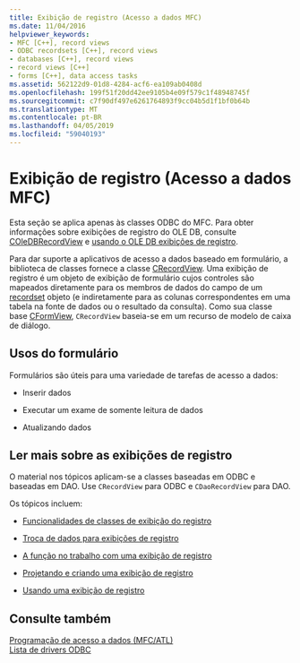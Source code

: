 ```yaml
---
title: Exibição de registro (Acesso a dados MFC)
ms.date: 11/04/2016
helpviewer_keywords:
- MFC [C++], record views
- ODBC recordsets [C++], record views
- databases [C++], record views
- record views [C++]
- forms [C++], data access tasks
ms.assetid: 562122d9-01d8-4284-acf6-ea109ab0408d
ms.openlocfilehash: 199f51f20dd42ee9105b4e09f579c1f48948745f
ms.sourcegitcommit: c7f90df497e6261764893f9cc04b5d1f1bf0b64b
ms.translationtype: MT
ms.contentlocale: pt-BR
ms.lasthandoff: 04/05/2019
ms.locfileid: "59040193"
---
```

# <a name="record-views--mfc-data-access"></a>Exibição de registro (Acesso a dados MFC)

Esta seção se aplica apenas às classes ODBC do MFC. Para obter informações sobre exibições de registro do OLE DB, consulte [COleDBRecordView](../mfc/reference/coledbrecordview-class.md) e [usando o OLE DB exibições de registro](../data/oledb/using-ole-db-record-views.md).

Para dar suporte a aplicativos de acesso a dados baseado em formulário, a biblioteca de classes fornece a classe [CRecordView](../mfc/reference/crecordview-class.md). Uma exibição de registro é um objeto de exibição de formulário cujos controles são mapeados diretamente para os membros de dados do campo de um [recordset](../data/odbc/recordset-odbc.md) objeto (e indiretamente para as colunas correspondentes em uma tabela na fonte de dados ou o resultado da consulta). Como sua classe base [CFormView](../mfc/reference/cformview-class.md), `CRecordView` baseia-se em um recurso de modelo de caixa de diálogo.

## <a name="form-uses"></a>Usos do formulário

Formulários são úteis para uma variedade de tarefas de acesso a dados:

- Inserir dados

- Executar um exame de somente leitura de dados

- Atualizando dados

## <a name="further-reading-about-record-views"></a>Ler mais sobre as exibições de registro

O material nos tópicos aplicam-se a classes baseadas em ODBC e baseadas em DAO. Use `CRecordView` para ODBC e `CDaoRecordView` para DAO.

Os tópicos incluem:

- [Funcionalidades de classes de exibição do registro](../data/features-of-record-view-classes-mfc-data-access.md)

- [Troca de dados para exibições de registro](../data/data-exchange-for-record-views-mfc-data-access.md)

- [A função no trabalho com uma exibição de registro](../data/your-role-in-working-with-a-record-view-mfc-data-access.md)

- [Projetando e criando uma exibição de registro](../data/designing-and-creating-a-record-view-mfc-data-access.md)

- [Usando uma exibição de registro](../data/using-a-record-view-mfc-data-access.md)

## <a name="see-also"></a>Consulte também

[Programação de acesso a dados (MFC/ATL)](../data/data-access-programming-mfc-atl.md)<br/>
[Lista de drivers ODBC](../data/odbc/odbc-driver-list.md)